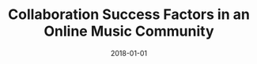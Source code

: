 ---
title: "Collaboration Success Factors in an Online Music Community"
collection: publications
category: conferences
permalink: /publication/2018-01-01-Collaboration-Success-Factors-in-an-Online-Music-Community
date: 2018-01-01
venue: 'In Proc. of the 2018 ACM Conference on Supporting Groupwork, GROUP 2018, Sanibel Island, FL, USA, January 07 - 10, 2018'
paperurl: 'https://doi.org/10.1145/3148330.3148346'
citation: ' Fabio Calefato,  Giuseppe Iaffaldano,  Filippo Lanubile, &quot;Collaboration Success Factors in an Online Music Community.&quot; <i>In Proc. of the 2018 ACM Conference on Supporting Groupwork, GROUP 2018, Sanibel Island, FL, USA, January 07 - 10, 2018</i>, 2018.'
doi: https://doi.org/10.1145/3148330.3148346
---